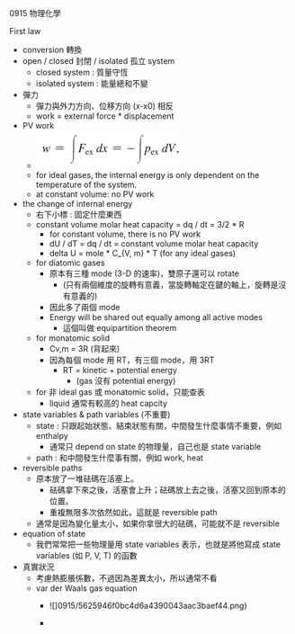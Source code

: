 0915 物理化學

First law

- conversion 轉換
- open / closed 封閉 / isolated 孤立 system
    - closed system : 質量守恆
    - isolated system : 能量總和不變
- 彈力
    - 彈力與外力方向、位移方向 (x-x0) 相反
    - work = external force * displacement
- PV work
    - ![Snipaste_2020-09-05_22-26-57.png](0915/22fddac3c392fc6e938b5d7e70905b81.png)
    - for ideal gases, the internal energy is only dependent on the temperature of the system.
    - at constant volume: no PV work
- the change of internal energy
    - 右下小標 : 固定什麼東西
    - constant volume molar heat capacity = dq / dt = 3/2 * R
        - for constant volume, there is no PV work
        - dU / dT = dq / dt = constant volume molar heat capacity
        - delta U = mole * C_{V, m} * T (for any ideal gases)
    - for diatomic gases
        - 原本有三種 mode (3-D 的速率)，雙原子還可以 rotate
            - (只有兩個維度的旋轉有意義，當旋轉軸定在鍵的軸上，旋轉是沒有意義的)
        - 因此多了兩個 mode
        - Energy will be shared out equally among all active modes
            - 這個叫做 equipartition theorem
    - for monatomic solid
        - Cv,m = 3R (背起來)
        - 因為每個 mode 用 RT，有三個 mode，用 3RT
            - RT = kinetic + potential energy
                - (gas 沒有 potential energy)
    - for 非 ideal gas 或 monatomic solid，只能查表
        - liquid 通常有較高的 heat capcity
- state variables & path variables (不重要)
    - state : 只跟起始狀態、結束狀態有關，中間發生什麼事情不重要，例如 enthalpy
        - 通常只 depend on state 的物理量，自己也是 state variable
    - path : 和中間發生什麼事有關，例如 work, heat
- reversible paths
    - 原本放了一堆砝碼在活塞上。
        - 砝碼拿下來之後，活塞會上升；砝碼放上去之後，活塞又回到原本的位置。
        - 重複無限多次依然如此，這就是 reversible path
    - 通常是因為變化量太小，如果你拿很大的砝碼，可能就不是 reversible
- equation of state
    - 我們常常把一些物理量用 state variables 表示，也就是將他寫成 state variables (如 P, V, T) 的函數
- 真實狀況
    - 考慮熱膨脹係數，不過因為差異太小，所以通常不看
    - var der Waals gas equation
        - ![]0915/5625946f0bc4d6a4390043aac3baef44.png)

        -